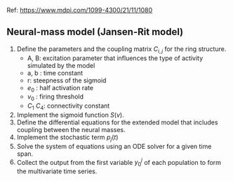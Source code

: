 Ref: https://www.mdpi.com/1099-4300/21/11/1080
## Neural-mass model (Jansen-Rit model)
1. Define the parameters and the coupling matrix $C_{i,j}$ for the ring structure.
    - A, B: excitation parameter that influences the type of activity simulated by the model
    - a, b : time constant
    - r: steepness of the sigmoid
    - $e_0$ : half activation rate
    - $v_0$ : firing threshold
    - $C_1 ~ C_4$: connectivity constant
2. Implement the sigmoid function $S(v)$.
3. Define the differential equations for the extended model that includes coupling between the neural masses.
4. Implement the stochastic term $p_j(t)$
5. Solve the system of equations using an ODE solver for a given time span.
6. Collect the output from the first variable $y^j_0$ of each population to form the multivariate time series.